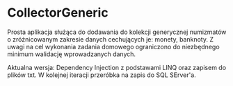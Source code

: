 # CollectorGeneric

Prosta aplikacja służąca do dodawania do kolekcji generycznej numizmatów o zróżnicowanym zakresie danych cechujących je: monety, banknoty.
Z uwagi na cel wykonania zadania domowego ograniczono do niezbędnego minimum walidację wprowadzanych danych.

Aktualna wersja: Dependency Injection z podstawami LINQ oraz zapisem do plików txt. W kolejnej iteracji przeróbka na zapis do SQL SErver'a.
